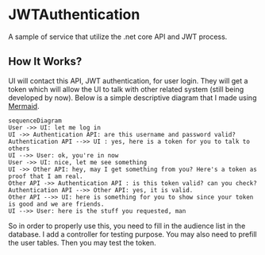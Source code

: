 # JWTAuthentication
A sample of service that utilize the .net core API and JWT process.


## How It Works?

UI will contact this API, JWT authentication, for user login. They will get a token which will allow the UI to talk with other related system (still being developed by now). Below is a simple descriptive diagram that I made using [Mermaid](https://mermaidjs.github.io/).

```mermaid
sequenceDiagram
User ->> UI: let me log in
UI ->> Authentication API: are this username and password valid?
Authentication API -->> UI : yes, here is a token for you to talk to others
UI -->> User: ok, you're in now
User ->> UI: nice, let me see something
UI ->> Other API: hey, may I get something from you? Here's a token as proof that I am real.
Other API ->> Authentication API : is this token valid? can you check?
Authentication API -->> Other API: yes, it is valid.
Other API -->> UI: here is something for you to show since your token is good and we are friends.
UI -->> User: here is the stuff you requested, man
```

So in order to properly use this, you need to fill in the audience list in the database. I add a controller for testing purpose. You may also need to prefill the user tables. Then you may test the token.
